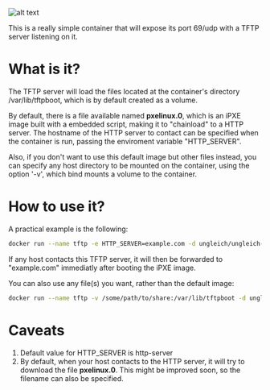 ![alt text](http://www.ungleich.ch/img/logo_200x200.svg "ungleich")

This is a really simple container that will expose its port 69/udp with a TFTP server listening on it.

# What is it?

The TFTP server will load the files located at the container's directory /var/lib/tftpboot, which is by default created as a volume.

By default, there is a file available named **pxelinux.0**, which is an iPXE image built with a embedded script, making it to "chainload" to a HTTP server. The hostname of the HTTP server to contact can be specified when the container is run, passing the enviroment variable "HTTP_SERVER".

Also, if you don't want to use this default image but other files instead, you can specify any host directory to be mounted on the container, using the option '-v', which bind mounts a volume to the container. 

# How to use it?

A practical example is the following:

``` bash
docker run --name tftp -e HTTP_SERVER=example.com -d ungleich/ungleich-tftp
```
If any host contacts this TFTP server, it will then be forwarded to "example.com" immediatly after booting the iPXE image.

You can also use any file(s) you want, rather than the default image:

``` bash
docker run --name tftp -v /some/path/to/share:/var/lib/tftpboot -d ungleich/ungleich-tftp
```

# Caveats

1. Default value for HTTP_SERVER is http-server
2. By default, when your host contacts to the HTTP server, it will try to download the file **pxelinux.0**. This might be improved soon, so the filename can also be specified.
